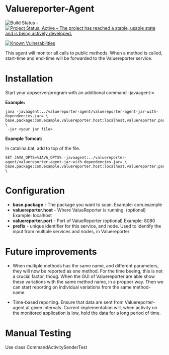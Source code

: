 Valuereporter-Agent
===================

![Build Status](https://jenkins.capraconsulting.no/buildStatus/icon?job=Cantara-Valuereporter-Agent) - [![Project Status: Active – The project has reached a stable, usable state and is being actively developed.](http://www.repostatus.org/badges/latest/active.svg)](http://www.repostatus.org/#active) 

[![Known Vulnerabilities](https://snyk.io/test/github/Cantara/Valuereporter-Agent/badge.svg)](https://snyk.io/test/github/Cantara/Valuereporter-Agent)


This agent will monitor all calls to public methods. When a method is called, start-time and end-time will be forwarded
to the Valuereporter service.

Installation
===================

Start your appserver/program with an additional command -javaagent:<path to Valuereporter-Agent>=<properties>

__Example:__
```
java -javaagent:../valuereporter-agent/valuereporter-agent-jar-with-dependencies.jar= \
base.package:com.example,valuereporter.host:localhost,valuereporter.port:4901,prefix:myService \
 -jar <your jar file>
```

__Example Tomcat:__

In catalina.bat, add to top of the file.
```
SET JAVA_OPTS=%JAVA_OPTS% -javaagent:../valuereporter-agent/valuereporter-agent-jar-with-dependencies.jar= \
base.package:com.example,valuereporter.host:localhost,valuereporter.port:4901,prefix:myService \
```

Configuration
===================

* __base.package__ - The package you want to scan. Example: com.example
* __valuereporter.host__ - Where ValueReporter is running. (optional) Example: localhost
* __valuereporter.port__ - Port of  ValueReporter (optional) Example: 8080
* __prefix__  - unique identifier for this service, and node. Used to identify the input from multiple services
and nodes, in Valuereporter

Future improvements
===================

- When multiple methods has the same name, and different parameters, they will now be reported as one method.
For the time beeing, this is not a crucial factor, thoug. When the GUI of Valuereporter are able show these variations
with the same method name, in a propper way. Then we can start reporting on individual variations from the same method-
name.

- Time-based reporting. Ensure that data are sent from Valuereporter-agent at given intervals. Current implementation
will, when activity on the monitored application is low, hold the data for a long period of time.

Manual Testing
===================

Use class CommandActivitySenderTest
